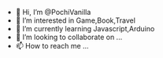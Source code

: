 - 👋 Hi, I’m @PochiVanilla
- 👀 I’m interested in Game,Book,Travel
- 🌱 I’m currently learning Javascript,Arduino
- 💞️ I’m looking to collaborate on ...
- 📫 How to reach me ...

<!---
PochiVanilla/PochiVanilla is a ✨ special ✨ repository because its `README.md` (this file) appears on your GitHub profile.
You can click the Preview link to take a look at your changes.
--->

